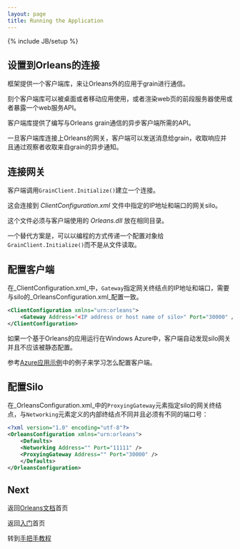 ```yaml
---
layout: page
title: Running the Application
---
```

{% include JB/setup %}

## 设置到Orleans的连接
<!--## Configuring Connections to Orleans-->

<!--To allow applications to communicate with grains from outside Orleans, the framework includes a client library.-->
框架提供一个客户端库，来让Orleans外的应用于grain进行通信。
<!--This client library might be used by a desktop or mobile application, or by a front end server that renders interactive web pages or exposes a web services API.-->
刻个客户端库可以被桌面或者移动应用使用，或者渲染web页的前段服务器使用或者暴露一个web服务API。
<!--The client library provides an API for writing asynchronous clients that communicate with Orleans grains.-->
客户端库提供了编写与Orleans grain通信的异步客户端所需的API。
<!--Once the client library is connected to an Orleans gateway, a client can send messages to grains, receive responses and receive asynchronous notifications from grains via observers.-->
一旦客户端库连接上Orleans的网关，客户端可以发送消息给grain，收取响应并且通过观察者收取来自grain的异步通知。

## 连接网关
<!--## Connecting to a Gateway-->

<!--To establish a connection, a client calls `GrainClient.Initialize()`.-->
客户端调用`GrainClient.Initialize()`建立一个连接。
<!--This will connect to the gateway silo at the IP address and port specified in the _ClientConfiguration.xml_ file.-->
这会连接到 _ClientConfiguration.xml_ 文件中指定的IP地址和端口的网关silo。
<!--This file must be placed in the same directory as the _Orleans.dll_ library used by the client.-->
这个文件必须与客户端使用的 _Orleans.dll_ 放在相同目录。
<!--As an alternative, a configuration object can be passed to `GrainClient.Initialize()` programmatically instead of loading it from a file.-->
一个替代方案是，可以以编程的方式传递一个配置对象给`GrainClient.Initialize()`而不是从文件读取。

## 配置客户端
<!--## Configuring the Client-->

<!--In _ClientConfiguration.xml_, the `Gateway` element specifies the address and port of the gateway endpoint that need to match those in _OrleansConfiguration.xml_ on the silo side:-->
在_ClientConfiguration.xml_中，`Gateway`指定网关终结点的IP地址和端口，需要与silo的_OrleansConfiguration.xml_配置一致。

```xml
<ClientConfiguration xmlns="urn:orleans">
    <Gateway Address="<IP address or host name of silo>" Port="30000" />
</ClientConfiguration>
```

<!--If an Orleans-based application runs in Windows Azure, the client automatically discovers silo gateways and shouldn't be statically configured.-->
如果一个基于Orleans的应用运行在Windows Azure中，客户端自动发现silo网关并且不应该被静态配置。
<!--Refer to the [Azure application sample](../Samples-Overview/Azure-Web-Sample) for an example of how to configure the client.-->
参考[Azure应用示例](../Samples-Overview/Azure-Web-Sample)中的例子来学习怎么配置客户端。

## 配置Silo
<!--## Configuring Silos-->

<!--In _OrleansConfiguration.xml_, the `ProxyingGateway` element specifies the gateway endpoint of the silo, which is separate from the inter-silo endpoint defined by the Networking element and must have a different port number:-->
在_OrleansConfiguration.xml_中的`ProxyingGateway`元素指定silo的网关终结点，与`Networking`元素定义的内部终结点不同并且必须有不同的端口号：

```xml
<?xml version="1.0" encoding="utf-8"?>
<OrleansConfiguration xmlns="urn:orleans">
    <Defaults>
    <Networking Address="" Port="11111" />
    <ProxyingGateway Address="" Port="30000" />
    </Defaults>
</OrleansConfiguration>
```

## Next
<!--Back to the [Orleans documentation](../) index-->
返回[Orleans文档](../)首页

<!--Back to the [Getting Started](./) index-->
返回[入门](./)首页

<!--Forward to the [Step-by-step Tutorials](../Step-by-step-Tutorials)-->
转到[手把手教程](../Step-by-step-Tutorials)

